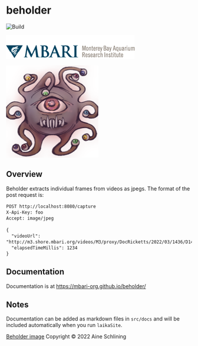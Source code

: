 # beholder

![Build](https://github.com/github/docs/actions/workflows/test.yml/badge.svg)

![MBARI logo](src/docs/images/logo-mbari-3b.png)

<img src="src/docs/images/beholder.png" alt="beholder" width="250"/>

## Overview

Beholder extracts individual frames from videos as jpegs. The format of the post request is:

```text
POST http://localhost:8080/capture
X-Api-Key: foo
Accept: image/jpeg

{
  "videoUrl": "http://m3.shore.mbari.org/videos/M3/proxy/DocRicketts/2022/03/1436/D1436_20220322T132758Z_h264.mp4",
  "elapsedTimeMillis": 1234
}
```

## Documentation

Documentation is at <https://mbari-org.github.io/beholder/>

## Notes

Documentation can be added as markdown files in `src/docs` and will be included automatically when you run `laikaSite`.

[Beholder image](docs/images/beholder.png) Copyright © 2022 Aine Schlining
